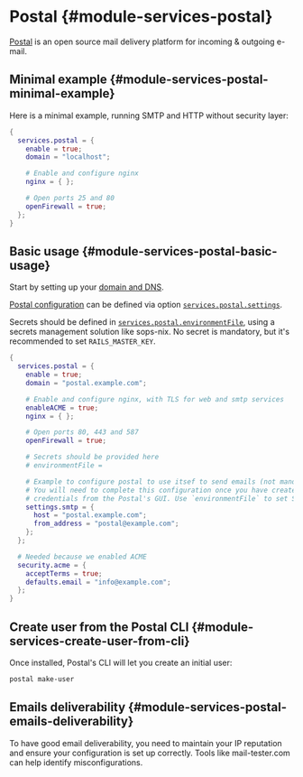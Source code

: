 # Postal {#module-services-postal}

[Postal](https://github.com/postalserver/postal) is an open source mail
delivery platform for incoming & outgoing e-mail.

## Minimal example {#module-services-postal-minimal-example}

Here is a minimal example, running SMTP and HTTP without security layer:

```nix
{
  services.postal = {
    enable = true;
    domain = "localhost";

    # Enable and configure nginx
    nginx = { };

    # Open ports 25 and 80
    openFirewall = true;
  };
}
```

## Basic usage {#module-services-postal-basic-usage}

Start by setting up your [domain and DNS](https://docs.postalserver.io/getting-started/dns-configuration).

[Postal configuration](https://docs.postalserver.io/getting-started/configuration) can be defined via
option [`services.postal.settings`](#opt-services.postal.settings).

Secrets should be defined in [`services.postal.environmentFile`](#opt-services.postal.environmentFile),
using a secrets management solution like sops-nix. No secret is mandatory, but it's recommended to set
`RAILS_MASTER_KEY`.

```nix
{
  services.postal = {
    enable = true;
    domain = "postal.example.com";

    # Enable and configure nginx, with TLS for web and smtp services
    enableACME = true;
    nginx = { };

    # Open ports 80, 443 and 587
    openFirewall = true;

    # Secrets should be provided here
    # environmentFile =

    # Example to configure postal to use itsef to send emails (not mandatory).
    # You will need to complete this configuration once you have created SMTP
    # credentials from the Postal's GUI. Use `environmentFile` to set SMTP_PASSWORD.
    settings.smtp = {
      host = "postal.example.com";
      from_address = "postal@example.com";
    };
  };

  # Needed because we enabled ACME
  security.acme = {
    acceptTerms = true;
    defaults.email = "info@example.com";
  };
}
```

## Create user from the Postal CLI {#module-services-create-user-from-cli}

Once installed, Postal's CLI will let you create an initial user:

```sh
postal make-user
```

## Emails deliverability {#module-services-postal-emails-deliverability}

To have good email deliverability, you need to maintain your
IP reputation and ensure your configuration is set up correctly.
Tools like mail-tester.com can help identify misconfigurations.
